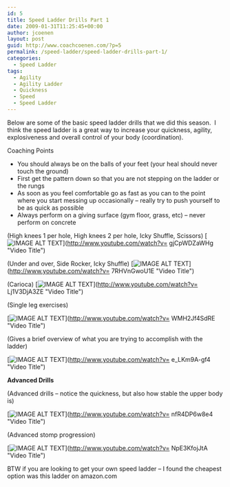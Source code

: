 ```yaml
---
id: 5
title: Speed Ladder Drills Part 1
date: 2009-01-31T11:25:45+00:00
author: jcoenen
layout: post
guid: http://www.coachcoenen.com/?p=5
permalink: /speed-ladder/speed-ladder-drills-part-1/
categories:
  - Speed Ladder
tags:
  - Agility
  - Agility Ladder
  - Quickness
  - Speed
  - Speed Ladder
---
```

Below are some of the basic speed ladder drills that we did this season.  I think the speed ladder is a great way to increase your quickness, agility, explosiveness and overall control of your body (coordination).

Coaching Points

  * You should always be on the balls of your feet (your heal should never touch the ground)
  * First get the pattern down so that you are not stepping on the ladder or the rungs
  * As soon as you feel comfortable go as fast as you can to the point where you start messing up occasionally &#8211; really try to push yourself to be as quick as possible
  * Always perform on a giving surface (gym floor, grass, etc) &#8211; never perform on concrete

(High knees 1 per hole, High knees 2 per hole, Icky Shuffle, Scissors)
[![IMAGE ALT TEXT](http://img.youtube.com/vi/gjCpWDZaWHg/0.jpg)](http://www.youtube.com/watch?v= gjCpWDZaWHg "Video Title")  

(Under and over, Side Rocker, Icky Shuffle)
[![IMAGE ALT TEXT](http://img.youtube.com/vi/7RHVnGwoU1E/0.jpg)](http://www.youtube.com/watch?v= 7RHVnGwoU1E "Video Title")  

(Carioca)
[![IMAGE ALT TEXT](http://img.youtube.com/vi/Lj1V3DjA3ZE/0.jpg)](http://www.youtube.com/watch?v= Lj1V3DjA3ZE "Video Title")  


(Single leg exercises)

[![IMAGE ALT TEXT](http://img.youtube.com/vi/WMH2Jf4SdRE/0.jpg)](http://www.youtube.com/watch?v= WMH2Jf4SdRE "Video Title")  

(Gives a brief overview of what you are trying to accomplish with the ladder)

[![IMAGE ALT TEXT](http://img.youtube.com/vi/e_LKm9A-gf4/0.jpg)](http://www.youtube.com/watch?v= e_LKm9A-gf4 "Video Title")

**Advanced Drills**

(Advanced drills &#8211; notice the quickness, but also how stable the upper body is)

[![IMAGE ALT TEXT](http://img.youtube.com/vi/nfR4DP6w8e4/0.jpg)](http://www.youtube.com/watch?v= nfR4DP6w8e4 "Video Title")


(Advanced stomp progression)

[![IMAGE ALT TEXT](http://img.youtube.com/vi/NpE3KfojJtA/0.jpg)](http://www.youtube.com/watch?v= NpE3KfojJtA "Video Title")

BTW if you are looking to get your own speed ladder &#8211; I found the cheapest option was this ladder on amazon.com

